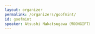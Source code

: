 ```yaml
---
layout: organizer
permalink: /organizers/goofmint/
id: goofmint
speaker: Atsushi Nakatsugawa（MOONGIFT）
---
```

